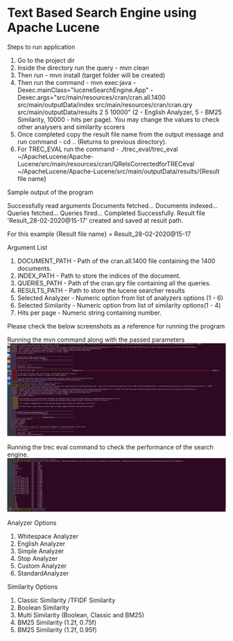 # Text Based Search Engine using Apache Lucene


Steps to run application

1. Go to the project dir
2. Inside the directory run the query - mvn clean
3. Then run - mvn install (target folder will be created)
4. Then run the command - mvn exec:java -Dexec.mainClass="luceneSearchEngine.App" -Dexec.args="src/main/resources/cran/cran.all.1400 src/main/outputData/index src/main/resources/cran/cran.qry src/main/outputData/results 2 5 10000" (2 - English Analyzer, 5 - BM25 Similarity, 10000 - hits per page). You may change the values to check other analysers and similarity scorers
5. Once completed copy the result file name from the output message and run command - cd .. (Returns to previous directory).
6. For TREC_EVAL run the command - ./trec_eval/trec_eval ~/ApacheLucene/Apache-Lucene/src/main/resources/cran/QRelsCorrectedforTRECeval ~/ApacheLucene/Apache-Lucene/src/main/outputData/results/{Result file name}


Sample output of the program

Successfully read arguments
Documents fetched...
Documents indexed...
Queries fetched...
Queries fired...
Completed Successfully. Result file 'Result_28-02-2020@15-17' created and saved at result path.

For this example {Result file name} = Result_28-02-2020@15-17


Argument List
1. DOCUMENT_PATH - Path of the cran.all.1400 file containing the 1400 documents.
2. INDEX_PATH - Path to store the indices of the document.
3. QUERIES_PATH - Path of the cran.qry file containing all the queries.
4. RESULTS_PATH - Path to store the lucene searcher results 
5. Selected Analyzer - Numeric option from list of analyzers options (1 - 6)
6. Selected Similarity - Numeric option from list of similarity options(1 - 4)
7. Hits per page - Numeric string containing number.


Please check the below screenshots as a reference for running the program

Running the mvn command along with the passed parameters
![Screenshot](cmdScreenshot1.png)


Running the trec eval command to check the performance of the search engine.
![Screenshot](cmdScreenshot2.png)



Analyzer Options
1. Whitespace Analyzer
2. English Analyzer
3. Simple Analyzer
4. Stop Analyzer
5. Custom Analyzer
6. StandardAnalyzer


Similarity Options
1. Classic Similarity /TFIDF Similarity 
2. Boolean Similarity
3. Multi Similarity (Boolean, Classic and BM25)		        
4. BM25 Similarity (1.2f, 0.75f)
5. BM25 Similarity (1.2f, 0.95f)
